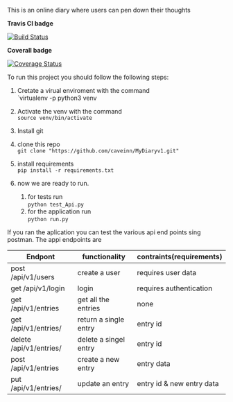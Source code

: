 This is an online diary where users can pen down their thoughts

**Travis CI badge**

[![Build Status](https://travis-ci.org/caveinn/MyDiaryv1.svg?branch=develop)](https://travis-ci.org/caveinn/MyDiaryv1)

**Coverall badge**

[![Coverage Status](https://coveralls.io/repos/github/caveinn/MyDiaryv1/badge.svg?branch=develop)](https://coveralls.io/github/caveinn/MyDiaryv1?branch=develop)

To run this project you should follow the following steps:  

1. Cretate  a virual enviroment with the command  
`virtualenv -p python3 venv  

1. Activate the venv with the command     
`source venv/bin/activate`

1. Install git  
1. clone this repo  
`git clone "https://github.com/caveinn/MyDiaryv1.git"`

1. install requirements      
`pip install -r requirements.txt`

1. now we are ready to run. 
	1. for tests run  
	`python test_Api.py`   
	1. for the application run   
	`python run.py`  

If you ran the aplication you can test the various api end points sing postman. The appi endpoints are  

|Endpont|functionality|contraints(requirements)|
|-------|-------------|----------|
|post /api/v1/users | create a user |requires user data | 
|get  /api/v1/login | login |requires authentication |
|get /api/v1/entries| get all the entries| none |
|get /api/v1/entries/<entryid>|return a single entry| entry id |
|delete /api/v1/entries/<entryid>| delete a singel entry| entry id|
|post /api/v1/entries | create a new entry| entry data|
|put  /api/v1/entries/<entryid> |update an entry| entry id & new entry data| 



